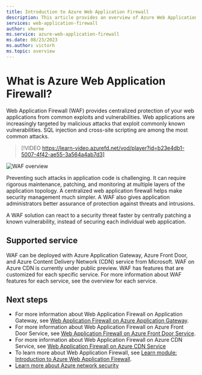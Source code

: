 ```yaml
---
title: Introduction to Azure Web Application Firewall 
description: This article provides an overview of Azure Web Application Firewall (WAF)
services: web-application-firewall
author: vhorne
ms.service: azure-web-application-firewall
ms.date: 08/23/2023
ms.author: victorh
ms.topic: overview
---
```


# What is Azure Web Application Firewall?

Web Application Firewall (WAF) provides centralized protection of your web applications from common exploits and vulnerabilities. Web applications are increasingly targeted by malicious attacks that exploit commonly known vulnerabilities. SQL injection and cross-site scripting are among the most common attacks.

> [!VIDEO https://learn-video.azurefd.net/vod/player?id=b23e4db1-5007-4f42-ae55-3a564a4ab7d3]

![WAF overview](media/overview/wafoverview.png)

Preventing such attacks in application code is challenging. It can require rigorous maintenance, patching, and monitoring at multiple layers of the application topology. A centralized web application firewall helps make security management much simpler. A WAF also gives application administrators better assurance of protection against threats and intrusions.

A WAF solution can  react to a security threat faster by centrally patching a known vulnerability, instead of securing each individual web application.

## Supported service

WAF can be deployed with Azure Application Gateway,  Azure Front Door, and Azure Content Delivery Network (CDN) service from Microsoft. WAF on Azure CDN is currently under public preview.  WAF has features that are customized for each specific service. For more information about WAF features for each service, see the overview for each service.

## Next steps

- For more information about Web Application Firewall on Application Gateway, see [Web Application Firewall on Azure Application Gateway](./ag/ag-overview.md).
- For more information about Web Application Firewall on Azure Front Door Service, see [Web Application Firewall on Azure Front Door Service](./afds/afds-overview.md).
- For more information about Web Application Firewall on Azure CDN Service, see [Web Application Firewall on Azure CDN Service](./cdn/cdn-overview.md)
- To learn more about Web Application Firewall, see [Learn module: Introduction to Azure Web Application Firewall](/training/modules/introduction-azure-web-application-firewall/).
- [Learn more about Azure network security](../networking/security/index.yml)
